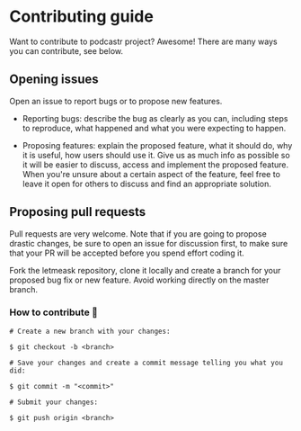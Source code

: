 # Contributing guide
Want to contribute to podcastr project? Awesome!
There are many ways you can contribute, see below.

## Opening issues

Open an issue to report bugs or to propose new features.

- Reporting bugs: describe the bug as clearly as you can, including steps to reproduce, what happened and what you were expecting to happen.

- Proposing features: explain the proposed feature, what it should do, why it is useful, how users should use it. Give us as much info as possible so it will be easier to discuss, access and implement the proposed feature. When you're unsure about a certain aspect of the feature, feel free to leave it open for others to discuss and find an appropriate solution.

## Proposing pull requests

Pull requests are very welcome. Note that if you are going to propose drastic changes, be sure to open an issue for discussion first, to make sure that your PR will be accepted before you spend effort coding it.

Fork the letmeask repository, clone it locally and create a branch for your proposed bug fix or new feature. Avoid working directly on the master branch.

### How to contribute 💪

```
# Create a new branch with your changes:

$ git checkout -b <branch>
```

```
# Save your changes and create a commit message telling you what you did:

$ git commit -m "<commit>"
```

```
# Submit your changes:

$ git push origin <branch>
```
